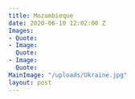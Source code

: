 ```yaml
---
title: Mozambieque
date: 2020-06-10 12:02:00 Z
Images:
- Quote: 
- Image: 
  Quote: 
- Image: 
  Quote: 
MainImage: "/uploads/Ukraine.jpg"
layout: post
---
```


